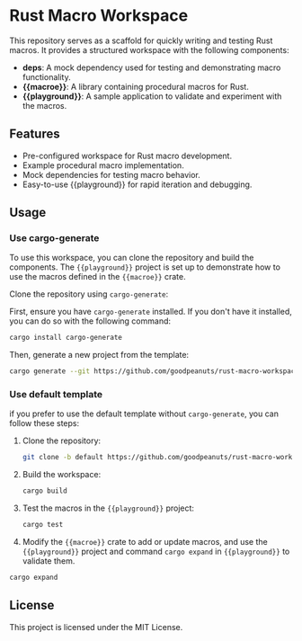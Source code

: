 # Rust Macro Workspace

This repository serves as a scaffold for quickly writing and testing Rust macros. It provides a structured workspace with the following components:

- **deps**: A mock dependency used for testing and demonstrating macro functionality.
- **{{macroe}}**: A library containing procedural macros for Rust.
- **{{playground}}**: A sample application to validate and experiment with the macros.

## Features

- Pre-configured workspace for Rust macro development.
- Example procedural macro implementation.
- Mock dependencies for testing macro behavior.
- Easy-to-use {{playground}} for rapid iteration and debugging.

## Usage

### Use cargo-generate

To use this workspace, you can clone the repository and build the components. The `{{playground}}` project is set up to demonstrate how to use the macros defined in the `{{macroe}}` crate.

Clone the repository using `cargo-generate`:

First, ensure you have `cargo-generate` installed. If you don't have it installed, you can do so with the following command:

```bash
cargo install cargo-generate
```

Then, generate a new project from the template:

```bash
cargo generate --git https://github.com/goodpeanuts/rust-macro-workspace.git
```

### Use default template

if you prefer to use the default template without `cargo-generate`, you can follow these steps:

1. Clone the repository:
   ```bash
   git clone -b default https://github.com/goodpeanuts/rust-macro-workspace.git
   ```

2. Build the workspace:
   ```bash
   cargo build
   ```

3. Test the macros in the `{{playground}}` project:
   ```bash
   cargo test
   ```

4. Modify the `{{macroe}}` crate to add or update macros, and use the `{{playground}}` project and command `cargo expand` in `{{playground}}` to validate them.

```bash
cargo expand
```

## License

This project is licensed under the MIT License.
